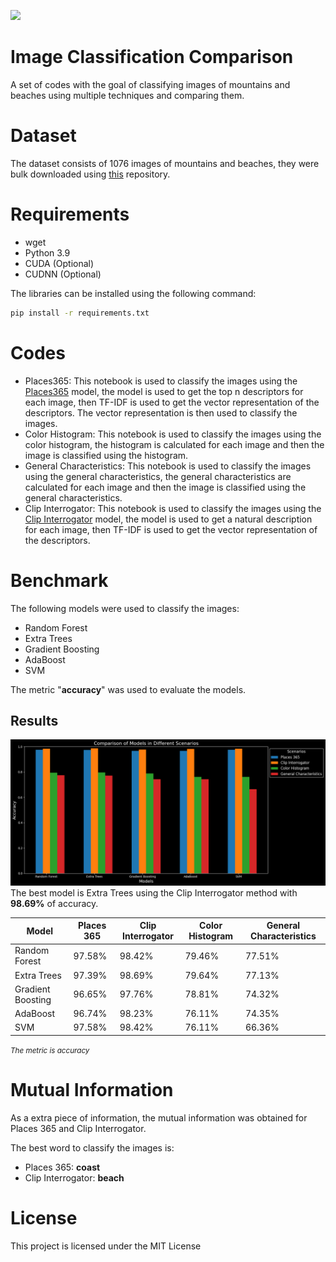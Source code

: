 ![](https://wakatime.com/badge/user/d613bcc0-9e30-44c7-a33d-57e0ad70fba8/project/3d89943c-1260-48fc-8ef0-27f2d4c60b3a.svg)
# Image Classification Comparison
A set of codes with the goal of classifying images of mountains and beaches using multiple techniques and comparing them.

# Dataset
The dataset consists of 1076 images of mountains and beaches, they were bulk downloaded using [this](https://github.com/ostrolucky/Bulk-Bing-Image-downloader) repository.

# Requirements
  - wget
  - Python 3.9
  - CUDA (Optional)
  - CUDNN (Optional)

  The libraries can be installed using the following command:
  ```bash
  pip install -r requirements.txt
  ```

# Codes
  - Places365: This notebook is used to classify the images using the [Places365](https://github.com/CSAILVision/places365) model, the model is used to get the top n descriptors for each image, then TF-IDF is used to get the vector representation of the descriptors. The vector representation is then used to classify the images.
  - Color Histogram: This notebook is used to classify the images using the color histogram, the histogram is calculated for each image and then the image is classified using the histogram.
  - General Characteristics: This notebook is used to classify the images using the general characteristics, the general characteristics are calculated for each image and then the image is classified using the general characteristics.
  - Clip Interrogator: This notebook is used to classify the images using the [Clip Interrogator](https://github.com/pharmapsychotic/clip-interrogator) model, the model is used to get a natural description for each image, then TF-IDF is used to get the vector representation of the descriptors.

# Benchmark
The following models were used to classify the images:
  - Random Forest
  - Extra Trees
  - Gradient Boosting
  - AdaBoost
  - SVM

The metric "**accuracy**" was used to evaluate the models.

## Results
![](media/chart.png)
The best model is Extra Trees using the Clip Interrogator method with **98.69%** of accuracy.

| Model              | Places 365 | Clip Interrogator | Color Histogram | General Characteristics |
|--------------------|------------|-------------------|-----------------|-------------------------|
| Random Forest      | 97.58%     | 98.42%            | 79.46%          | 77.51%                  |
| Extra Trees        | 97.39%     | 98.69%            | 79.64%          | 77.13%                  |
| Gradient Boosting  | 96.65%     | 97.76%            | 78.81%          | 74.32%                  |
| AdaBoost           | 96.74%     | 98.23%            | 76.11%          | 74.35%                  |
| SVM                | 97.58%     | 98.42%            | 76.11%          | 66.36%                  |

_<small>The metric is accuracy</small>_



# Mutual Information
As a extra piece of information, the mutual information was obtained for Places 365 and Clip Interrogator.

The best word to classify the images is:
- Places 365: **coast**
- Clip Interrogator: **beach**

# License
This project is licensed under the MIT License
